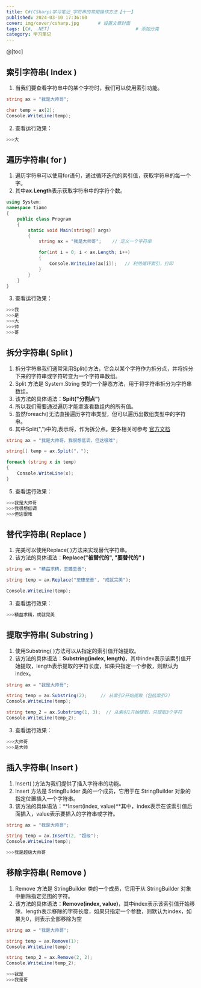 ```yaml
---
title: C#(CSharp)学习笔记_字符串的常用操作方法【十一】
published: 2024-03-10 17:36:00
cover: img/cover/csharp.jpg       # 设置文章封面
tags: [C#, .NET]                                # 添加分类
category: 学习笔记 
---
```



@[toc]
## 索引字符串( Index )
1. 当我们要查看字符串中的某个字符时，我们可以使用索引功能。

```csharp
string ax = "我是大帅哥";

char temp = ax[2];
Console.WriteLine(temp);
```
2. 查看运行效果：

```csharp
>>>大
```
## 遍历字符串( for )
1. 遍历字符串可以使用for语句，通过循环迭代的索引值，获取字符串的每一个字。
2. 其中**ax.Length**表示获取字符串中的字符个数。

```csharp
using System;
namespace tiamo
{
	public class Program
	{
	    static void Main(string[] args)
	    {
	    	string ax = "我是大帅哥";    // 定义一个字符串

	    	for(int i = 0; i < ax.Length; i++)   
	    	{
	    		Console.WriteLine(ax[i]);   // 利用循环索引，打印
	    	}
	    }
	}
}
```
3. 查看运行效果：

```csharp
>>>我
>>>是
>>>大
>>>帅
>>>哥
```

## 拆分字符串( Split )
1. 拆分字符串我们通常采用Split()方法，它会以某个字符作为拆分点，并将拆分下来的字符串或字符转变为一个字符串数组。
2.  Split 方法是 System.String 类的一个静态方法，用于将字符串拆分为字符串数组。
3. 该方法的具体语法：**Spilt("分割点")**
4. 所以我们需要通过遍历才能拿查看数组内的所有值。
5. 虽然foreach()无法直接遍历字符串类型，但可以遍历出数组类型中的字符串。
6. 其中Split(",")中的,表示将，作为拆分点。更多相关可参考   [官方文档](https://learn.microsoft.com/zh-cn/dotnet/csharp/how-to/parse-strings-using-split)

```csharp
string ax = "我是大帅哥，我很想低调，但这很难";

string[] temp = ax.Split("，");	  

foreach (string x in temp) 
{
	Console.WriteLine(x);
}
```
5. 查看运行效果：

```csharp
>>>我是大帅哥
>>>我很想低调
>>>但这很难
```

## 替代字符串( Replace )
1. 完美可以使用Replace( )方法来实现替代字符串。
2. 该方法的具体语法：**Replace("被替代的", "要替代的" )**

```csharp
string ax = "精益求精，至臻至善";

string temp = ax.Replace("至臻至善", "成就完美");

Console.WriteLine(temp);
```

3. 查看运行效果：

```csharp
>>>精益求精，成就完美
```

## 提取字符串( Substring )
1. 使用Substring( )方法可以从指定的索引值开始提取。
2. 该方法的具体语法：**Substring(index, length)**，其中index表示该索引值开始提取，length表示提取的字符长度，如果只指定一个参数，则默认为index。

```csharp
string ax = "我是大帅哥";  

string temp = ax.Substring(2);     // 从索引2开始提取（包括索引2）
Console.WriteLine(temp);

string temp_2 = ax.Substring(1, 3);  // 从索引1开始提取，只提取3个字符
Console.WriteLine(temp_2);
```
3. 查看运行效果：

```csharp
>>>大帅哥
>>>是大帅
```
## 插入字符串( Insert )
1. Insert( )方法为我们提供了插入字符串的功能。
2. Insert 方法是 StringBuilder 类的一个成员，它用于在 StringBuilder 对象的指定位置插入一个字符串。
3.  该方法的具体语法：**Insert(index, value)**其中，index表示在该索引值后面插入，value表示要插入的字符串或字符。
```csharp
string ax = "我是大帅哥";

string temp = ax.Insert(2, "超级");
Console.WriteLine(temp);
```

```csharp
>>>我是超级大帅哥
```
## 移除字符串( Remove )
1. Remove 方法是 StringBuilder 类的一个成员，它用于从 StringBuilder 对象中删除指定范围的字符。
2. 该方法的具体语法：**Remove(index, value)**，其中index表示该索引值开始移除，length表示移除的字符长度，如果只指定一个参数，则默认为index，如果为0，则表示全部移除为空

```csharp
string ax = "我是大帅哥";

string temp = ax.Remove(1);
Console.WriteLine(temp);

string temp_2 = ax.Remove(2, 2);
Console.WriteLine(temp_2);
```

```csharp
>>>我是
>>>我是哥
```